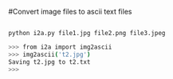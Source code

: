 #Convert image files to ascii text files

<code>
python i2a.py file1.jpg file2.png file3.jpeg
</code>

```sh
>>> from i2a import img2ascii
>>> img2ascii('t2.jpg')
Saving t2.jpg to t2.txt
>>>

```
